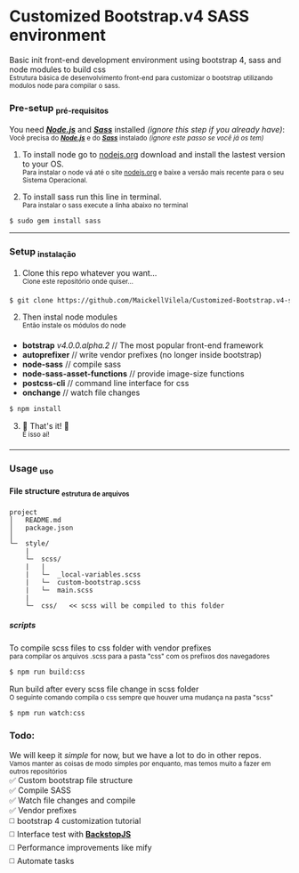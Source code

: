 # Customized Bootstrap.v4 SASS environment
Basic init front-end development environment using bootstrap 4, sass and node modules to build css
<br><sup>Estrutura básica de desenvolvimento front-end para customizar o bootstrap utilizando modulos node para compilar o sass.</sup>

### Pre-setup <sub>pré-requisitos</sub>

You need [**_Node.js_**](https://nodejs.org/en/) and [**_Sass_**](http://sass-lang.com/install) installed _(ignore this step if you already have)_:<br>
<sup>Você precisa do [**_Node.js_**](https://nodejs.org/en/) e do [**_Sass_**](http://sass-lang.com/install) instalado _(ignore este passo se você já os tem)_</sup>

1. To install node go to [nodejs.org](https://nodejs.org/) download and install the lastest version to your OS.
<br><sup>Para instalar o node vá até o site [nodejs.org](https://nodejs.org/) e baixe a versão mais recente para o seu Sistema Operacional.</sup>

2. To install sass run this line in terminal.
<br><sup>Para instalar o sass execute a linha abaixo no terminal</sup>
```sh
$ sudo gem install sass
```
------
### Setup <sub>instalação</sub>
1. Clone this repo whatever you want...
<br><sup>Clone este repositório onde quiser...</sup>
```sh
$ git clone https://github.com/MaickellVilela/Customized-Bootstrap.v4-sass-environment.git
```
2. Then instal node modules
<br><sup>Então instale os módulos do node</sup>
  * **botstrap** _v4.0.0.alpha.2_ // The most popular front-end framework
  * **autoprefixer**                // write vendor prefixes (no longer inside bootstrap)
  * **node-sass**                   // compile sass
  * **node-sass-asset-functions**   // provide image-size functions
  * **postcss-cli**                 // command line interface for css
  * **onchange**                    // watch file changes

  ```sh
  $ npm install
  ```

3. :tada: That's it! :beer:
<br><sup>É isso aí!</sup>

---

### Usage <sub>uso</sub>

#### File structure <sub>estrutura de arquivos</sub>
  ```
  project
  │   README.md
  │   package.json
  │
  └─  style/
      |
      └─  scss/
      |   |
      |   └─  _local-variables.scss
      |   └─  custom-bootstrap.scss
      |   └─  main.scss
      |
      └─  css/   << scss will be compiled to this folder

  ```
##### scripts
  To compile scss files to css folder with vendor prefixes
  <br><sup>para compilar os arquivos .scss para a pasta "css" com os prefixos dos navegadores</sup>
  ```sh
  $ npm run build:css
  ```

  Run build after every scss file change in scss folder
  <br><sup>O seguinte comando compila o css sempre que houver uma mudança na pasta "scss"</sup>
  ```sh
  $ npm run watch:css
  ```

### Todo:

We will keep it _simple_ for now, but we have a lot to do in other repos.
<br><sup>Vamos manter as coisas de modo simples por enquanto, mas temos muito a fazer em outros repositórios</sup><br>
:white_check_mark: Custom bootstrap file structure<br>
:white_check_mark: Compile SASS<br>
:white_check_mark: Watch file changes and compile<br>
:white_check_mark: Vendor prefixes<br>
:white_medium_square: bootstrap 4 customization tutorial <br>
:white_medium_square: Interface test with [**BackstopJS**](https://garris.github.io/BackstopJS/) <br>
:white_medium_square: Performance improvements like mify <br>
:white_medium_square: Automate tasks <br>

